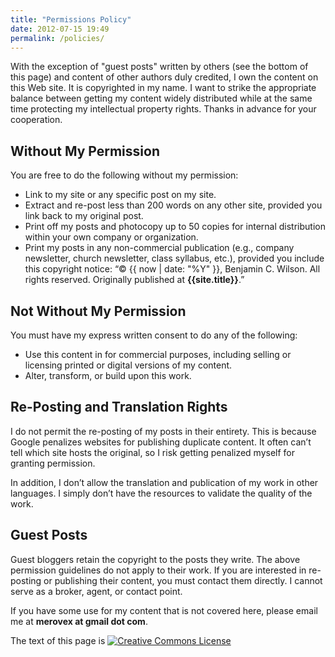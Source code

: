 ```yaml
---
title: "Permissions Policy"
date: 2012-07-15 19:49
permalink: /policies/
---
```


With the exception of "guest posts" written by others (see the bottom of this page) and content of other authors duly credited, I own the content on this Web site. It is copyrighted in my name. I want to strike the appropriate balance between getting my content widely distributed while at the same time protecting my intellectual property rights. Thanks in advance for your cooperation.

Without My Permission
------------------

You are free to do the following without my permission:

   * Link to my site or any specific post on my site.
   * Extract and re-post less than 200 words on any other site, provided you link back to my original post.
   * Print off my posts and photocopy up to 50 copies for internal distribution within your own company or organization.
   * Print my posts in any non-commercial publication (e.g., company newsletter, church newsletter, class syllabus, etc.), provided you include this copyright notice: “© {{ now | date: "%Y" }}, Benjamin C. Wilson. All rights reserved. Originally published at **{{site.title}}**.”

Not Without My Permission
------------------

You must have my express written consent to do any of the following:

   * Use this content in for commercial purposes, including selling or licensing printed or digital versions of my content.
   * Alter, transform, or build upon this work.

Re-Posting and Translation Rights
------------------

I do not permit the re-posting of my posts in their entirety. This is because Google penalizes websites for publishing duplicate content. It often can’t tell which site hosts the original, so I risk getting penalized myself for granting permission.

In addition, I don’t allow the translation and publication of my work in other languages. I simply don’t have the resources to validate the quality of the work.

Guest Posts
------------------

Guest bloggers retain the copyright to the posts they write. The above permission guidelines do not apply to their work. If you are interested in re-posting or publishing their content, you must contact them directly. I cannot serve as a broker, agent, or contact point.

If you have some use for my content that is not covered here, please email me at **merovex at gmail dot com**.

<p>The text of this page is <a rel="license" href="http://creativecommons.org/licenses/by-nc-sa/3.0/"><img alt="Creative Commons License" style="border-width:0" src="http://i.creativecommons.org/l/by-nc-sa/3.0/88x31.png" /></a><br /><span xmlns:dc="http://purl.org/dc/elements/1.1/" href="http://purl.org/dc/dcmitype/Text" property="dc:title" rel="dc:type"></span></p>